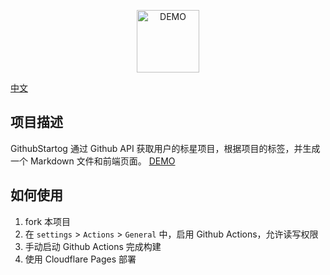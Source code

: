 <p align="center">
  <img src="web/public/icon.webp" alt="DEMO" width="100" height="100">
</p>

[中文]("./README_CN.md") 

## 项目描述

GithubStartog 通过 Github API 获取用户的标星项目，根据项目的标签，并生成一个 Markdown 文件和前端页面。
[DEMO](https://githubstarview.pages.dev/)

## 如何使用

1. fork 本项目
2. 在 `settings` > `Actions` > `General` 中，启用 Github Actions，允许读写权限
3. 手动启动 Github Actions 完成构建
4. 使用 Cloudflare Pages 部署
